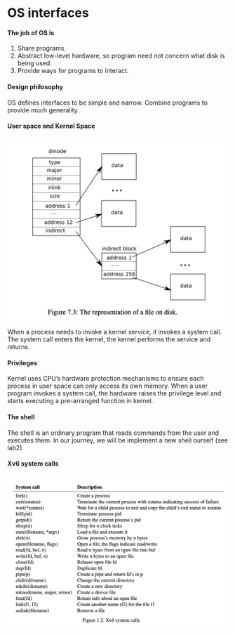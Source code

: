 # OS interfaces

#### The job of OS is

1. Share programs.
2. Abstract low-level hardware, so program need not concern what disk is being used.
3. Provide ways for programs to interact.

#### Design philosophy

OS defines interfaces to be simple and narrow. Combine programs to provide much generality.

#### User space and Kernel Space

![](../.gitbook/assets/image%20%282%29.png)

When a process needs to invoke a kernel service, it invokes a system call. The system call enters the kernel, the kernel performs the service and returns.

#### Privileges

Kernel uses CPU’s hardware protection mechanisms to ensure each process in user space can only access its own memory. When a user program invokes a system call, the hardware raises the privilege level and starts executing a pre-arranged function in kernel.

#### The shell

The shell is an ordinary program that reads commands from the user and executes them. In our journey, we will be implement a new shell ourself \(see lab2\).

#### Xv6 system calls

![](../.gitbook/assets/image%20%2814%29.png)

